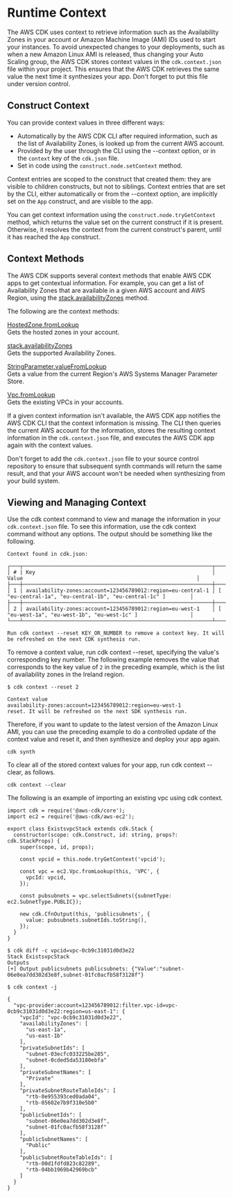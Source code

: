 # Runtime Context<a name="context"></a>

The AWS CDK uses context to retrieve information such as the Availability Zones in your account or Amazon Machine Image \(AMI\) IDs used to start your instances\. To avoid unexpected changes to your deployments, such as when a new Amazon Linux AMI is released, thus changing your Auto Scaling group, the AWS CDK stores context values in the `cdk.context.json` file within your project\. This ensures that the AWS CDK retrieves the same value the next time it synthesizes your app\. Don't forget to put this file under version control\.

## Construct Context<a name="context_construct"></a>

You can provide context values in three different ways:

- Automatically by the AWS CDK CLI after required information, such as the list of Availability Zones, is looked up from the current AWS account\.
- Provided by the user through the CLI using the \-\-context option, or in the `context` key of the `cdk.json` file\.
- Set in code using the `construct.node.setContext` method\.

Context entries are scoped to the construct that created them: they are visible to children constructs, but not to siblings\. Context entries that are set by the CLI, either automatically or from the \-\-context option, are implicitly set on the `App` construct, and are visible to the app\.

You can get context information using the `construct.node.tryGetContext` method, which returns the value set on the current construct if it is present\. Otherwise, it resolves the context from the current construct's parent, until it has reached the `App` construct\.

## Context Methods<a name="context_methods"></a>

The AWS CDK supports several context methods that enable AWS CDK apps to get contextual information\. For example, you can get a list of Availability Zones that are available in a given AWS account and AWS Region, using the [stack\.availabilityZones](https://docs.aws.amazon.com/cdk/api/latest/docs/@aws-cdk_core.Stack.html#availabilityzones) method\.

The following are the context methods:

[HostedZone\.fromLookup](https://docs.aws.amazon.com/cdk/api/latest/docs/@aws-cdk_aws-route53.HostedZone.html#static-from-wbr-lookupscope-id-query)  
Gets the hosted zones in your account\.

[stack\.availabilityZones](https://docs.aws.amazon.com/cdk/api/latest/docs/@aws-cdk_core.Stack.html#availabilityzones)  
Gets the supported Availability Zones\.

[StringParameter\.valueFromLookup](https://docs.aws.amazon.com/cdk/api/latest/docs/@aws-cdk_aws-ssm.StringParameter.html#static-value-wbr-from-wbr-lookupscope-parametername)  
Gets a value from the current Region's AWS Systems Manager Parameter Store\.

[Vpc\.fromLookup](https://docs.aws.amazon.com/cdk/api/latest/docs/@aws-cdk_aws-ec2.Vpc.html#static-from-wbr-lookupscope-id-options)  
Gets the existing VPCs in your accounts\.

If a given context information isn't available, the AWS CDK app notifies the AWS CDK CLI that the context information is missing\. The CLI then queries the current AWS account for the information, stores the resulting context information in the `cdk.context.json` file, and executes the AWS CDK app again with the context values\.

Don't forget to add the `cdk.context.json` file to your source control repository to ensure that subsequent synth commands will return the same result, and that your AWS account won't be needed when synthesizing from your build system\.

## Viewing and Managing Context<a name="context_viewing"></a>

Use the cdk context command to view and manage the information in your `cdk.context.json` file\. To see this information, use the cdk context command without any options\. The output should be something like the following\.

```
Context found in cdk.json:

┌───┬─────────────────────────────────────────────────────────────┬──────────────────────────────────────────────────────────────┐
│ # | Key                                                         │ Value                                                        │
├───┼─────────────────────────────────────────────────────────────┼──────────────────────────────────────────────────────────────│
│ 1 | availability-zones:account=123456789012:region=eu-central-1 │ [ "eu-central-1a", "eu-central-1b", "eu-central-1c" ]        │
├───┼─────────────────────────────────────────────────────────────┼──────────────────────────────────────────────────────────────│
│ 2 | availability-zones:account=123456789012:region=eu-west-1    │ [ "eu-west-1a", "eu-west-1b", "eu-west-1c" ]                 │
└───┴─────────────────────────────────────────────────────────────┴──────────────────────────────────────────────────────────────┘

Run cdk context --reset KEY_OR_NUMBER to remove a context key. It will be refreshed on the next CDK synthesis run.
```

To remove a context value, run cdk context \-\-reset, specifying the value's corresponding key number\. The following example removes the value that corresponds to the key value of `2` in the preceding example, which is the list of availability zones in the Ireland region\.

```
$ cdk context --reset 2
```

```
Context value
availability-zones:account=123456789012:region=eu-west-1
reset. It will be refreshed on the next SDK synthesis run.
```

Therefore, if you want to update to the latest version of the Amazon Linux AMI, you can use the preceding example to do a controlled update of the context value and reset it, and then synthesize and deploy your app again\.

```
cdk synth
```

To clear all of the stored context values for your app, run cdk context \-\-clear, as follows\.

```
cdk context --clear
```

The following is an example of importing an existing vpc using cdk context.

```
import cdk = require('@aws-cdk/core');
import ec2 = require('@aws-cdk/aws-ec2');

export class ExistsvpcStack extends cdk.Stack {
  constructor(scope: cdk.Construct, id: string, props?: cdk.StackProps) {
    super(scope, id, props);

    const vpcid = this.node.tryGetContext('vpcid');

    const vpc = ec2.Vpc.fromLookup(this, 'VPC', {
      vpcId: vpcid,
    });

    const pubsubnets = vpc.selectSubnets({subnetType: ec2.SubnetType.PUBLIC});

    new cdk.CfnOutput(this, 'publicsubnets', {
      value: pubsubnets.subnetIds.toString(),
    });
  }
}
```

```
$ cdk diff -c vpcid=vpc-0cb9c31031d0d3e22
Stack ExistsvpcStack
Outputs
[+] Output publicsubnets publicsubnets: {"Value":"subnet-06e0ea7dd302d3e8f,subnet-01fc0acfb58f3128f"}
```

```
$ cdk context -j

{
  "vpc-provider:account=123456789012:filter.vpc-id=vpc-0cb9c31031d0d3e22:region=us-east-1": {
    "vpcId": "vpc-0cb9c31031d0d3e22",
    "availabilityZones": [
      "us-east-1a",
      "us-east-1b"
    ],
    "privateSubnetIds": [
      "subnet-03ecfc033225be285",
      "subnet-0cded5da53180ebfa"
    ],
    "privateSubnetNames": [
      "Private"
    ],
    "privateSubnetRouteTableIds": [
      "rtb-0e955393ced0ada04",
      "rtb-05602e7b9f310e5b0"
    ],
    "publicSubnetIds": [
      "subnet-06e0ea7dd302d3e8f",
      "subnet-01fc0acfb58f3128f"
    ],
    "publicSubnetNames": [
      "Public"
    ],
    "publicSubnetRouteTableIds": [
      "rtb-00d1fdfd823c82289",
      "rtb-04bb1969b42969bcb"
    ]
  }
}
```
